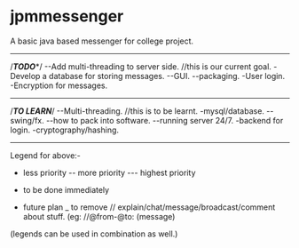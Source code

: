 # jpmmessenger
A basic java based messenger for college project.

---------------------------------------------------------------------------------
/*****TODO******/
--Add multi-threading to server side.  //this is our current goal.
-Develop a database for storing messages.
--GUI.
--packaging.
-User login.
-Encryption for messages.

---------------------------------------------------------------------------------
/*****TO LEARN*****/
--Multi-threading.  //this is to be learnt.
-mysql/database.
--swing/fx.
--how to pack into software.
--running server 24/7.
-backend for login.
-cryptography/hashing.


----------------------------------------------------------------------------------
Legend for above:-
- less priority
-- more priority
--- highest priority
* to be done immediately
+ future plan
_ to remove
// explain/chat/message/broadcast/comment about stuff. (eg: //@from-@to: (message)

(legends can be used in combination as well.)
